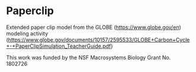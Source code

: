 # Paperclip
Extended paper clip model from the GLOBE (https://www.globe.gov/en) modeling activity (https://www.globe.gov/documents/10157/2595533/GLOBE+Carbon+Cycle+-+PaperClipSimulation_TeacherGuide.pdf)

This work was funded by the NSF Macrosystems Biology Grant No. 1802726
